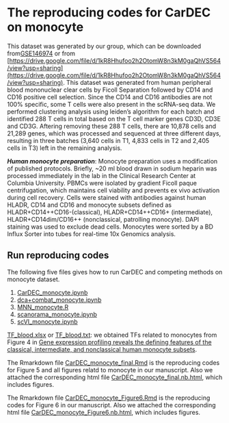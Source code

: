 # The reproducing codes for CarDEC on monocyte


This dataset was generated by our group, which can be downloaded from[GSE146974](https://www.ncbi.nlm.nih.gov/geo/query/acc.cgi?acc=GSE146974) or from [https://drive.google.com/file/d/1kR8Hhufoo2h2OtomW8n3kM0gaQhVS564/view?usp=sharing](https://drive.google.com/file/d/1kR8Hhufoo2h2OtomW8n3kM0gaQhVS564/view?usp=sharing). This dataset was generated from human peripheral blood mononuclear clear cells by Ficoll Separation followed by CD14 and CD16 positive cell selection. Since the CD14 and CD16 antibodies are not 100% specific, some T cells were also present in the scRNA-seq data. We performed clustering analysis using leiden’s algorithm for each batch and identified 288 T cells in total based on the T cell marker genes CD3D, CD3E and CD3G. Aftering removing these 288 T cells, there are 10,878 cells and 21,289 genes, which was processed and sequenced at three different days, resulting in three batches (3,640 cells in T1, 4,833 cells in T2 and 2,405 cells in T3) left in the remaining analysis. 

__***Human monocyte preparation***__: Monocyte preparation uses a modification of published protocols. Briefly, ~20 ml blood drawn in sodium heparin was processed immediately in the lab in the Clinical Research Center at Columbia University. PBMCs were isolated by gradient Ficoll paque centrifugation, which maintains cell viability and prevents ex vivo activation during cell recovery. Cells were stained with antibodies against human HLADR, CD14 and CD16 and monocyte subsets defined as HLADR+CD14++CD16-(classical), HLADR+CD14++CD16+ (intermediate), HLADR+CD14dim/CD16++ (nonclassical, patrolling monocyte). DAPI staining was used to exclude dead cells. Monocytes were sorted by a BD Influx Sorter into tubes for real-time 10x Genomics analysis.


## Run reproducing codes
The following five files gives how to run CarDEC and competing methods on monocyte dataset.

1. [CarDEC_monocyte.ipynb](./CarDEC_monocyte.ipynb) 
2. [dca+combat_monocyte.ipynb](dca+combat_monocyte.ipynb)
3. [MNN_monocyte.R](MNN_monocyte.R)
4. [scanorama_monocyte.ipynb](scanorama_monocyte.ipynb)
5. [scVI_monocyte.ipynb](scVI_monocyte.ipynb)

[TF_blood.xlsx](TF_blood.xlsx) or [TF_blood.txt](TF_blood.txt): we obtained TFs related to monocytes from Figure 4 in [Gene expression profiling reveals the defining features of the classical, intermediate, and nonclassical human monocyte subsets](https://ashpublications.org/blood/article/118/5/e16/29016/Gene-expression-profiling-reveals-the-defining).

The Rmarkdown file [CarDEC_monocyte_final.Rmd](CarDEC_monocyte_final.Rmd) is the reproducing codes for Figure 5 and all figures relatd to monocyte in our manuscript. Also we attached the corresponding html file [CarDEC_monocyte_final.nb.html](CarDEC_monocyte_final.nb.html), which includes figures.

The Rmarkdown file [CarDEC_monocyte_Figure6.Rmd](./CarDEC_monocyte_Figure6.Rmd) is the reproducing codes for Figure 6 in our manuscript. Also we attached the corresponding html file [CarDEC_monocyte_Figure6.nb.html](CarDEC_monocyte_Figure6.nb.html), which includes figures. 







